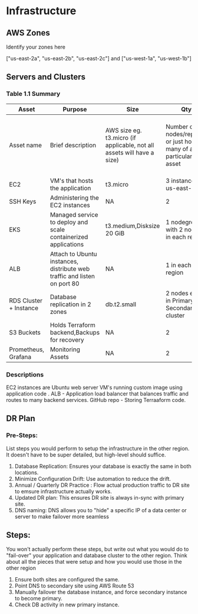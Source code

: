 # Infrastructure

## AWS Zones
Identify your zones here

["us-east-2a", "us-east-2b", "us-east-2c"] and ["us-west-1a", "us-west-1b"]


## Servers and Clusters

### Table 1.1 Summary
| Asset      | Purpose           | Size                                                                   | Qty                                                             | DR                                                                                                           |
|------------|-------------------|------------------------------------------------------------------------|-----------------------------------------------------------------|--------------------------------------------------------------------------------------------------------------|
| Asset name | Brief description | AWS size eg. t3.micro (if applicable, not all assets will have a size) | Number of nodes/replicas or just how many of a particular asset | Identify if this asset is deployed to DR, replicated, created in multiple locations or just stored elsewhere |
| EC2 | VM's that hosts the application |  t3.micro  | 3 instances in us-east-2 | Replicated in us-west-1 region |
| SSH Keys | Administering the EC2 instances |  NA  | 2  | Created in 2 locations/regions |
| EKS | Managed service to deploy and scale containerized applications | t3.medium,Disksize 20 GiB | 1 nodegroup with 2 nodes in each region | Replicated in us-west-1 region |
| ALB | Attach to Ubuntu instances, distribute web traffic and listen on port 80 | NA | 1 in each region | Replicated in us-west-1 region |
| RDS Cluster + Instance | Database replication in 2 zones | db.t2.small | 2 nodes each in Primary and Secondary cluster | Replicated in us-west-1 region |
| S3 Buckets | Holds Terraform backend,Backups for recovery | NA | 2 | Created in 2 regions |
| Prometheus, Grafana | Monitoring Assets | NA | 2 | Available in 2 zones |

### Descriptions
EC2 instances are Ubuntu web server VM's running custom image using application code .
ALB - Application load balancer that balances traffic and routes to many backend services.
GitHub repo - Storing Terraaform code.

## DR Plan
### Pre-Steps:
List steps you would perform to setup the infrastructure in the other region. It doesn't have to be super detailed, but high-level should suffice.

1. Database Replication: Ensures your database is exactly the same in both locations.
2. Minimize Configuration Drift: Use automation to reduce the drift.
3. Annual / Quarterly DR Practice : Flow actual production traffic to DR site to emsure infrastructure actually works.
4. Updated DR plan: This ensures DR site is always in-sync with primary site.
5. DNS naming: DNS allows you to "hide" a specific IP of a data center or server to make failover more seamless

## Steps:
You won't actually perform these steps, but write out what you would do to "fail-over" your application and database cluster to the other region. Think about all the pieces that were setup and how you would use those in the other region
1. Ensure both sites are configured the same.
2. Point DNS to secondary site using AWS Route 53
3. Manually failover the database instance, and force secondary instance to become primary.
4. Check DB activity in new primary instance.